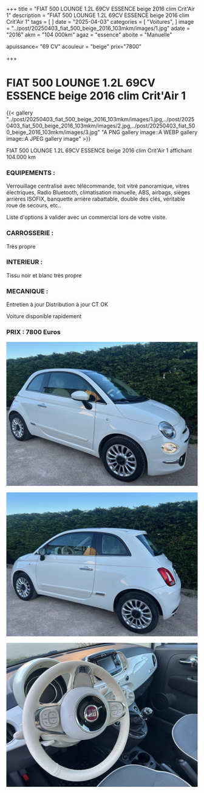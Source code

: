 +++
title = "FIAT 500 LOUNGE 1.2L 69CV ESSENCE beige 2016 clim Crit'Air 1"
description = "FIAT 500 LOUNGE 1.2L 69CV ESSENCE beige 2016 clim Crit'Air 1"
tags = [
]
date = "2025-04-03"
categories = [
    "Voitures",
]
image = "../post/20250403_fiat_500_beige_2016_103mkm/images/1.jpg"
adate = "2016"
akm = "104 000km"
agaz = "essence"
aboite = "Manuelle"

apuissance= "69 CV"
acouleur = "beige"
prix="7800"

+++

# FIAT 500 LOUNGE 1.2L 69CV ESSENCE beige 2016 clim Crit'Air 1

{{< gallery "../post/20250403_fiat_500_beige_2016_103mkm/images/1.jpg,../post/20250403_fiat_500_beige_2016_103mkm/images/2.jpg,../post/20250403_fiat_500_beige_2016_103mkm/images/3.jpg" "A PNG gallery image::A WEBP gallery image::A JPEG gallery image" >}}


FIAT 500 LOUNGE 1.2L 69CV ESSENCE beige 2016 clim Crit'Air 1 affichant 104.000 km


### EQUIPEMENTS :
Verrouillage centralisé avec télécommande, toit vitré panoramique, vitres électriques, Radio Bluetooth, climatisation manuelle, ABS, airbags, sièges arrières ISOFIX, banquette arrière rabattable, double des clés, véritable roue de secours, etc..


Liste d'options à valider avec un commercial lors de votre visite.


### CARROSSERIE :
 Très propre  


### INTERIEUR :
Tissu noir et blanc très propre

### MECANIQUE :
Entretien à jour
Distribution à jour
CT OK




Voiture disponible rapidement


### PRIX : 7800 Euros


<!-- more -->


![](images/1.jpg)

![](images/2.jpg)

![](images/3.jpg)

